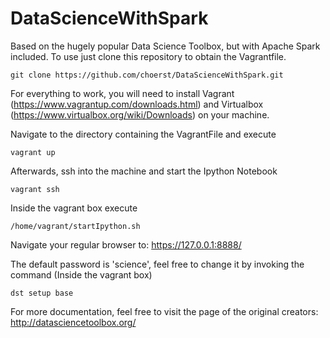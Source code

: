 # DataScienceWithSpark
Based on the hugely popular Data Science Toolbox, but with Apache Spark included. To use just clone this repository to obtain the Vagrantfile.
```
git clone https://github.com/choerst/DataScienceWithSpark.git
```

For everything to work, you will need to install Vagrant (https://www.vagrantup.com/downloads.html) and Virtualbox (https://www.virtualbox.org/wiki/Downloads) on your machine.

Navigate to the directory containing the VagrantFile and execute
```
vagrant up
```
Afterwards, ssh into the machine and start the Ipython Notebook
```
vagrant ssh
```

Inside the vagrant box execute
```
/home/vagrant/startIpython.sh
```
  
Navigate your regular browser to: https://127.0.0.1:8888/

The default password is 'science', feel free to change it by invoking the command (Inside the vagrant box)
```
dst setup base
```

For more documentation, feel free to visit the page of the original creators: http://datasciencetoolbox.org/
